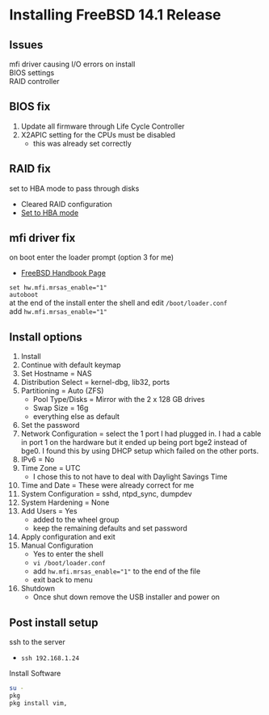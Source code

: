 # Installing FreeBSD 14.1 Release  

## Issues  
mfi driver causing I/O errors on install  
BIOS settings  
RAID controller

## BIOS fix 
1. Update all firmware through Life Cycle Controller  
2. X2APIC setting for the CPUs must be disabled  
    - this was already set correctly  

## RAID fix
set to HBA mode to pass through disks  
- Cleared RAID configuration  
- [Set to HBA mode](https://www.dell.com/support/manuals/en-us/poweredge-rc-h730/perc9ugpublication/switching-the-controller-to-hba-mode?guid=guid-1fcc87e1-d534-451a-9947-56f1175886c5&lang=en-us)  

## mfi driver fix  
on boot enter the loader prompt (option 3 for me)
- [FreeBSD Handbook Page](https://docs.freebsd.org/en/books/handbook/bsdinstall/#bsdinstall-view-probe)  

`set hw.mfi.mrsas_enable="1"`  
`autoboot`  
at the end of the install enter the shell and edit `/boot/loader.conf`  
add `hw.mfi.mrsas_enable="1"`  

## Install options
1. Install  
2. Continue with default keymap  
3. Set Hostname = NAS  
4. Distribution Select = kernel-dbg, lib32, ports  
5. Partitioning = Auto (ZFS)  
    - Pool Type/Disks = Mirror with the 2 x 128 GB drives  
    - Swap Size = 16g  
    - everything else as default  
6. Set the password  
7. Network Configuration = select the 1 port I had plugged in. I had a cable in port 1 on the hardware but it ended up being port bge2 instead of bge0. I found this by using DHCP setup which failed on the other ports.  
8. IPv6 = No  
9. Time Zone = UTC  
    - I chose this to not have to deal with Daylight Savings Time  
10. Time and Date = These were already correct for me  
11. System Configuration = sshd, ntpd_sync, dumpdev  
12. System Hardening = None  
13. Add Users = Yes  
    - added to the wheel group  
    - keep the remaining defaults and set password  
14. Apply configuration and exit  
15. Manual Configuration  
    - Yes to enter the shell  
    - `vi /boot/loader.conf`
    - add `hw.mfi.mrsas_enable="1"` to the end of the file  
    - exit back to menu  
16. Shutdown
    - Once shut down remove the USB installer and power on  

## Post install setup  

ssh to the server  
- `ssh 192.168.1.24`  

Install Software  
```bash
su -
pkg
pkg install vim, 
